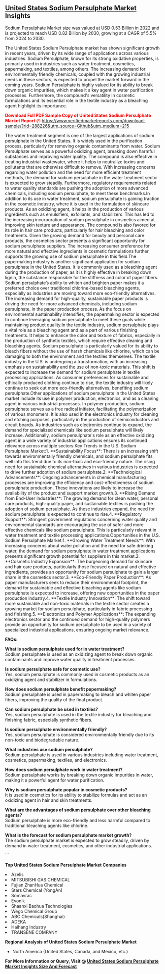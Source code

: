<h2><a href="https://www.verifiedmarketreports.com/download-sample/?rid=288226&amp;utm_source=Github&amp;utm_medium=215" target="_blank">United States Sodium Persulphate Market</a> Insights</h2><p>Sodium Persulphate Market size was valued at USD 0.53 Billion in 2022 and is projected to reach USD 0.82 Billion by 2030, growing at a CAGR of 5.5% from 2024 to 2030.</p><p><p>The United States Sodium Persulphate market has shown significant growth in recent years, driven by its wide range of applications across various industries. Sodium Persulphate, known for its strong oxidative properties, is primarily used in industries such as water treatment, cosmetics, papermaking, and textiles, among others. The increasing demand for environmentally friendly chemicals, coupled with the growing industrial needs in these sectors, is expected to propel the market forward in the coming years. Sodium Persulphate is highly valued for its ability to break down organic impurities, which makes it a key agent in water purification processes. Furthermore, the compound's versatility in cosmetic formulations and its essential role in the textile industry as a bleaching agent highlight its importance. <p><span class=""><span style="color: #ff0000;"><strong>Download Full PDF Sample Copy of United States Sodium Persulphate Market Report</strong> @ </span><a href="https://www.verifiedmarketreports.com/download-sample/?rid=288226&amp;utm_source=Github&amp;utm_medium=215" target="_blank">https://www.verifiedmarketreports.com/download-sample/?rid=288226&amp;utm_source=Github&amp;utm_medium=215</a></span></p>The water treatment segment is one of the largest applications of sodium persulphate in the United States. It is widely used in the purification process, particularly for removing organic contaminants from water. Sodium Persulphate serves as a powerful oxidizing agent, breaking down harmful substances and improving water quality. The compound is also effective in treating industrial wastewater, where it helps to neutralize toxins and pollutants that are otherwise difficult to remove. With increasing concerns regarding water pollution and the need for more efficient treatment methods, the demand for sodium persulphate in the water treatment sector is expected to grow steadily. Furthermore, regulatory requirements related to water quality standards are pushing the adoption of more advanced chemicals, including sodium persulphate, to meet these benchmarks.In addition to its use in water treatment, sodium persulphate is gaining traction in the cosmetic industry, where it is used in the formulation of skincare products. As an oxidizing agent, it helps in the production of various ingredients such as emulsifiers, exfoliants, and stabilizers. This has led to the increasing incorporation of sodium persulphate in cosmetics aimed at improving skin texture and appearance. The compound is also favored for its role in hair care products, particularly for hair bleaching and color treatments. Given the growing demand for beauty and personal care products, the cosmetics sector presents a significant opportunity for sodium persulphate suppliers. The increasing consumer preference for more natural and effective ingredients in cosmetic formulations further supports the growing use of sodium persulphate in this field.The papermaking industry is another significant application for sodium persulphate in the United States. It is commonly used as a bleaching agent during the production of paper, as it is highly effective in breaking down lignin, the substance responsible for the stiffness and color of paper fibers. Sodium persulphate’s ability to whiten and brighten paper makes it a preferred choice over traditional chlorine-based bleaching agents, especially as industries are moving toward more eco-friendly alternatives. The increasing demand for high-quality, sustainable paper products is driving the need for more advanced chemicals, including sodium persulphate, in the paper production process. As the focus on environmental sustainability intensifies, the papermaking sector is expected to continue leveraging sodium persulphate to meet these goals while maintaining product quality.In the textile industry, sodium persulphate plays a vital role as a bleaching agent and as a part of various finishing treatments. It helps to enhance the color and texture of fabrics, especially in the production of synthetic textiles, which require effective cleaning and bleaching agents. Sodium persulphate is particularly valued for its ability to bleach fibers without the use of harsh chemicals like chlorine, which can be damaging to both the environment and the textiles themselves. The textile industry in the U.S. is undergoing a transformation, with an increasing emphasis on sustainability and the use of non-toxic materials. This shift is expected to increase the demand for sodium persulphate in textile processing applications. As consumer preferences for sustainable and ethically produced clothing continue to rise, the textile industry will likely continue to seek out more eco-friendly alternatives, benefiting sodium persulphate.Other applications of sodium persulphate in the United States market include its use in polymer production, electronics, and as a cleaning agent in various industrial processes. In polymer production, sodium persulphate serves as a free radical initiator, facilitating the polymerization of various monomers. It is also used in the electronics industry for cleaning and etching purposes, particularly in the production of semiconductors and circuit boards. As industries such as electronics continue to expand, the demand for specialized chemicals like sodium persulphate will likely increase. Additionally, sodium persulphate's role as an effective oxidizing agent in a wide variety of industrial applications ensures its continued relevance across multiple sectors.Key Trends in the U.S. Sodium Persulphate Market:1. **Sustainability Focus**: There is an increasing shift towards environmentally friendly chemicals, and sodium persulphate fits well into this trend due to its non-toxic and eco-friendly nature. The rising need for sustainable chemical alternatives in various industries is expected to drive further adoption of sodium persulphate.2. **Technological Advancements**: Ongoing advancements in chemical manufacturing processes are improving the efficiency and cost-effectiveness of sodium persulphate production. These innovations are likely to increase the availability of the product and support market growth.3. **Rising Demand from End-User Industries**: The growing demand for clean water, personal care products, high-quality paper, and sustainable textiles is pushing the adoption of sodium persulphate. As these industries expand, the need for sodium persulphate is expected to continue to rise.4. **Regulatory Support**: Stringent government regulations concerning water quality and environmental standards are encouraging the use of safer and more effective chemicals like sodium persulphate. This is particularly relevant in water treatment and textile processing applications.Opportunities in the U.S. Sodium Persulphate Market:1. **Growing Water Treatment Needs**: With increasing concerns about water pollution and the need for safe drinking water, the demand for sodium persulphate in water treatment applications presents significant growth potential for suppliers in this market.2. **Cosmetic Industry Expansion**: The burgeoning demand for skincare and hair care products, particularly those focused on natural and effective ingredients, provides an opportunity for sodium persulphate to gain a larger share in the cosmetics sector.3. **Eco-Friendly Paper Production**: As paper manufacturers seek to reduce their environmental footprint, the demand for sustainable and effective bleaching agents like sodium persulphate is expected to increase, offering new opportunities in the paper production industry.4. **Textile Industry Innovation**: The shift toward more sustainable and non-toxic materials in the textile sector creates a growing market for sodium persulphate, particularly in fabric processing and finishing.5. **Electronics and Polymer Applications**: The expanding electronics sector and the continued demand for high-quality polymers provide an opportunity for sodium persulphate to be used in a variety of specialized industrial applications, ensuring ongoing market relevance.<p><strong>FAQs:</strong></p><p><strong>What is sodium persulphate used for in water treatment?</strong><br> Sodium persulphate is used as an oxidizing agent to break down organic contaminants and improve water quality in treatment processes.</p><p><strong>Is sodium persulphate safe for cosmetic use?</strong><br> Yes, sodium persulphate is commonly used in cosmetic products as an oxidizing agent and stabilizer in formulations.</p><p><strong>How does sodium persulphate benefit papermaking?</strong><br> Sodium persulphate is used in papermaking to bleach and whiten paper fibers, improving the quality of the final product.</p><p><strong>Can sodium persulphate be used in textiles?</strong><br> Yes, sodium persulphate is used in the textile industry for bleaching and finishing fabric, especially synthetic fibers.</p><p><strong>Is sodium persulphate environmentally friendly?</strong><br> Yes, sodium persulphate is considered environmentally friendly due to its non-toxic and biodegradable nature.</p><p><strong>What industries use sodium persulphate?</strong><br> Sodium persulphate is used in various industries including water treatment, cosmetics, papermaking, textiles, and electronics.</p><p><strong>How does sodium persulphate work in water treatment?</strong><br> Sodium persulphate works by breaking down organic impurities in water, making it a powerful agent for water purification.</p><p><strong>Why is sodium persulphate popular in cosmetic products?</strong><br> It is used in cosmetics for its ability to stabilize formulas and act as an oxidizing agent in hair and skin treatments.</p><p><strong>What are the advantages of sodium persulphate over other bleaching agents?</strong><br> Sodium persulphate is more eco-friendly and less harmful compared to traditional bleaching agents like chlorine.</p><p><strong>What is the forecast for sodium persulphate market growth?</strong><br> The sodium persulphate market is expected to grow steadily, driven by demand in water treatment, cosmetics, and other industrial applications.</p>```</p><p><strong>Top United States Sodium Persulphate Market Companies</strong></p><div data-test-id=""><p><li>Azelis</li><li> MITSUBISHI GAS CHEMICAL</li><li> Fujian ZhanHua Chemical</li><li> Stars Chemical (YongAn)</li><li> Somavrac</li><li> Evonik</li><li> Shaanxi Baohua Technologies</li><li> Wego Chemical Group</li><li> ABC Chemicals(Shanghai)</li><li> ADEKA</li><li> Haihang Industry</li><li> TRANSENE COMPANY</li></p><div><strong>Regional Analysis of&nbsp;United States Sodium Persulphate Market</strong></div><ul><li dir="ltr"><p dir="ltr">North America&nbsp;(United States, Canada, and Mexico, etc.)</p></li></ul><p><strong>For More Information or Query, Visit @&nbsp;</strong><strong><a href="https://www.verifiedmarketreports.com/product/sodium-persulphate-market/?utm_source=Github&amp;utm_medium=215" target="_blank">United States Sodium Persulphate Market Insights Size And Forecast</a></strong></p></div>
